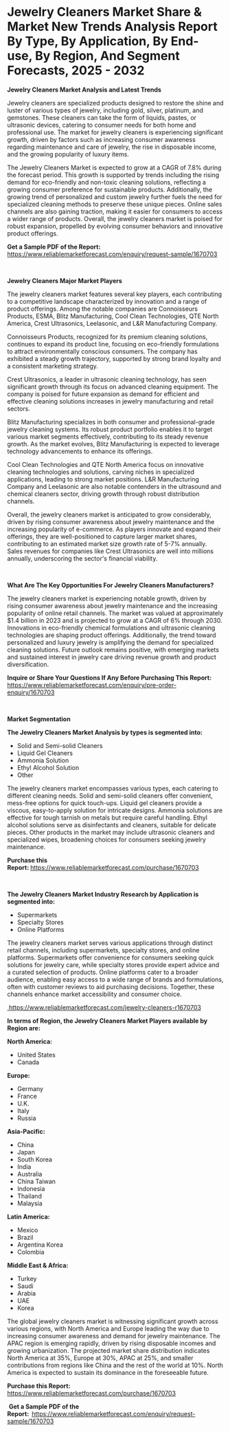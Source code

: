 <p><h1>Jewelry Cleaners Market Share & Market New Trends Analysis Report By Type, By Application, By End-use, By Region, And Segment Forecasts, 2025 - 2032</h1></p><p><strong>Jewelry Cleaners Market Analysis and Latest Trends</strong></p>
<p><p>Jewelry cleaners are specialized products designed to restore the shine and luster of various types of jewelry, including gold, silver, platinum, and gemstones. These cleaners can take the form of liquids, pastes, or ultrasonic devices, catering to consumer needs for both home and professional use. The market for jewelry cleaners is experiencing significant growth, driven by factors such as increasing consumer awareness regarding maintenance and care of jewelry, the rise in disposable income, and the growing popularity of luxury items.</p><p>The Jewelry Cleaners Market is expected to grow at a CAGR of 7.8% during the forecast period. This growth is supported by trends including the rising demand for eco-friendly and non-toxic cleaning solutions, reflecting a growing consumer preference for sustainable products. Additionally, the growing trend of personalized and custom jewelry further fuels the need for specialized cleaning methods to preserve these unique pieces. Online sales channels are also gaining traction, making it easier for consumers to access a wider range of products. Overall, the jewelry cleaners market is poised for robust expansion, propelled by evolving consumer behaviors and innovative product offerings.</p></p>
<p><strong>Get a Sample PDF of the Report:&nbsp;</strong> <a href="https://www.reliablemarketforecast.com/enquiry/request-sample/1670703?utm_campaign=1832&utm_medium=2&utm_source=Github&utm_content=ia&utm_term=17042025&utm_id=jewelry-cleaners">https://www.reliablemarketforecast.com/enquiry/request-sample/1670703</a></p>
<p>&nbsp;</p>
<p><strong>Jewelry Cleaners Major Market Players</strong></p>
<p><p>The jewelry cleaners market features several key players, each contributing to a competitive landscape characterized by innovation and a range of product offerings. Among the notable companies are Connoisseurs Products, ESMA, Blitz Manufacturing, Cool Clean Technologies, QTE North America, Crest Ultrasonics, Leelasonic, and L&R Manufacturing Company.</p><p>Connoisseurs Products, recognized for its premium cleaning solutions, continues to expand its product line, focusing on eco-friendly formulations to attract environmentally conscious consumers. The company has exhibited a steady growth trajectory, supported by strong brand loyalty and a consistent marketing strategy.</p><p>Crest Ultrasonics, a leader in ultrasonic cleaning technology, has seen significant growth through its focus on advanced cleaning equipment. The company is poised for future expansion as demand for efficient and effective cleaning solutions increases in jewelry manufacturing and retail sectors.</p><p>Blitz Manufacturing specializes in both consumer and professional-grade jewelry cleaning systems. Its robust product portfolio enables it to target various market segments effectively, contributing to its steady revenue growth. As the market evolves, Blitz Manufacturing is expected to leverage technology advancements to enhance its offerings.</p><p>Cool Clean Technologies and QTE North America focus on innovative cleaning technologies and solutions, carving niches in specialized applications, leading to strong market positions. L&R Manufacturing Company and Leelasonic are also notable contenders in the ultrasound and chemical cleaners sector, driving growth through robust distribution channels.</p><p>Overall, the jewelry cleaners market is anticipated to grow considerably, driven by rising consumer awareness about jewelry maintenance and the increasing popularity of e-commerce. As players innovate and expand their offerings, they are well-positioned to capture larger market shares, contributing to an estimated market size growth rate of 5-7% annually. Sales revenues for companies like Crest Ultrasonics are well into millions annually, underscoring the sector's financial viability.</p></p>
<p>&nbsp;</p>
<p><strong>What Are The Key Opportunities For Jewelry Cleaners Manufacturers?</strong></p>
<p><p>The jewelry cleaners market is experiencing notable growth, driven by rising consumer awareness about jewelry maintenance and the increasing popularity of online retail channels. The market was valued at approximately $1.4 billion in 2023 and is projected to grow at a CAGR of 6% through 2030. Innovations in eco-friendly chemical formulations and ultrasonic cleaning technologies are shaping product offerings. Additionally, the trend toward personalized and luxury jewelry is amplifying the demand for specialized cleaning solutions. Future outlook remains positive, with emerging markets and sustained interest in jewelry care driving revenue growth and product diversification.</p></p>
<p><strong>Inquire or Share Your Questions If Any Before Purchasing This Report:</strong> <a href="https://www.reliablemarketforecast.com/enquiry/pre-order-enquiry/1670703?utm_campaign=1832&utm_medium=2&utm_source=Github&utm_content=ia&utm_term=17042025&utm_id=jewelry-cleaners">https://www.reliablemarketforecast.com/enquiry/pre-order-enquiry/1670703</a></p>
<p>&nbsp;</p>
<p><strong>Market Segmentation</strong></p>
<p><strong>The Jewelry Cleaners Market Analysis by types is segmented into:</strong></p>
<p><ul><li>Solid and Semi-solid Cleaners</li><li>Liquid Gel Cleaners</li><li>Ammonia Solution</li><li>Ethyl Alcohol Solution</li><li>Other</li></ul></p>
<p><p>The jewelry cleaners market encompasses various types, each catering to different cleaning needs. Solid and semi-solid cleaners offer convenient, mess-free options for quick touch-ups. Liquid gel cleaners provide a viscous, easy-to-apply solution for intricate designs. Ammonia solutions are effective for tough tarnish on metals but require careful handling. Ethyl alcohol solutions serve as disinfectants and cleaners, suitable for delicate pieces. Other products in the market may include ultrasonic cleaners and specialized wipes, broadening choices for consumers seeking jewelry maintenance.</p></p>
<p><strong>Purchase this Report:&nbsp;</strong><a href="https://www.reliablemarketforecast.com/purchase/1670703?utm_campaign=1832&utm_medium=2&utm_source=Github&utm_content=ia&utm_term=17042025&utm_id=jewelry-cleaners">https://www.reliablemarketforecast.com/purchase/1670703</a></p>
<p>&nbsp;</p>
<p><strong>The Jewelry Cleaners Market Industry Research by Application is segmented into:</strong></p>
<p><ul><li>Supermarkets</li><li>Specialty Stores</li><li>Online Platforms</li></ul></p>
<p><p>The jewelry cleaners market serves various applications through distinct retail channels, including supermarkets, specialty stores, and online platforms. Supermarkets offer convenience for consumers seeking quick solutions for jewelry care, while specialty stores provide expert advice and a curated selection of products. Online platforms cater to a broader audience, enabling easy access to a wide range of brands and formulations, often with customer reviews to aid purchasing decisions. Together, these channels enhance market accessibility and consumer choice.</p></p>
<p><a href="https://www.reliablemarketforecast.com/jewelry-cleaners-r1670703?utm_campaign=1832&utm_medium=2&utm_source=Github&utm_content=ia&utm_term=17042025&utm_id=jewelry-cleaners">&nbsp;https://www.reliablemarketforecast.com/jewelry-cleaners-r1670703</a></p>
<p><strong>In terms of Region, the Jewelry Cleaners Market Players available by Region are:</strong></p>
<p>
    <p> <strong> North America: </strong>
        <ul>
            <li>United States</li>
            <li>Canada</li>
        </ul>
        </p> 
    <p> <strong> Europe: </strong>
        <ul>
            <li>Germany</li>
            <li>France</li>
            <li>U.K.</li>
            <li>Italy</li>
            <li>Russia</li>
        </ul>
        </p> 
    <p> <strong> Asia-Pacific: </strong>
        <ul>
            <li>China</li>
            <li>Japan</li>
            <li>South Korea</li>
            <li>India</li>
            <li>Australia</li>
            <li>China Taiwan</li>
            <li>Indonesia</li>
            <li>Thailand</li>
            <li>Malaysia</li>
        </ul>
        </p> 
    <p> <strong> Latin America: </strong>
        <ul>
            <li>Mexico</li>
            <li>Brazil</li>
            <li>Argentina Korea</li>
            <li>Colombia</li>
        </ul>
        </p> 
    <p> <strong> Middle East & Africa: </strong>
        <ul>
            <li>Turkey</li>
            <li>Saudi</li>
            <li>Arabia</li>
            <li>UAE</li>
            <li>Korea</li>
        </ul>
    </p>
    </p>
<p><p>The global jewelry cleaners market is witnessing significant growth across various regions, with North America and Europe leading the way due to increasing consumer awareness and demand for jewelry maintenance. The APAC region is emerging rapidly, driven by rising disposable incomes and growing urbanization. The projected market share distribution indicates North America at 35%, Europe at 30%, APAC at 25%, and smaller contributions from regions like China and the rest of the world at 10%. North America is expected to sustain its dominance in the foreseeable future.</p></p>
<p><strong>Purchase this Report: </strong><a href="https://www.reliablemarketforecast.com/purchase/1670703?utm_campaign=1832&utm_medium=2&utm_source=Github&utm_content=ia&utm_term=17042025&utm_id=jewelry-cleaners">https://www.reliablemarketforecast.com/purchase/1670703</a></p>
<p>&nbsp;<strong>Get a Sample PDF of the Report:&nbsp;&nbsp;</strong><a href="https://www.reliablemarketforecast.com/enquiry/request-sample/1670703?utm_campaign=1832&utm_medium=2&utm_source=Github&utm_content=ia&utm_term=17042025&utm_id=jewelry-cleaners">https://www.reliablemarketforecast.com/enquiry/request-sample/1670703</a></p>
<p><strong></strong></p>
<p><p></p><p></p><p></p></p>